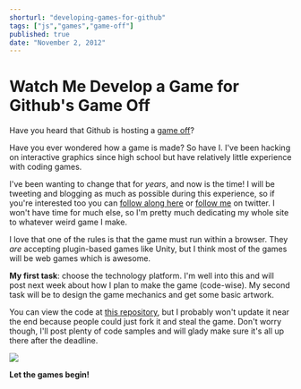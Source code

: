 ```yaml
---
shorturl: "developing-games-for-github"
tags: ["js","games","game-off"]
published: true
date: "November 2, 2012"
---
```


# Watch Me Develop a Game for Github's Game Off


Have you heard that Github is hosting a [game off](https://github.com/blog/1303-github-game-off)?

Have you ever wondered how a game is made? So have I. I've been hacking on interactive graphics since high school but have relatively little experience with coding games.

I've been wanting to change that for *years*, and now is the time! I will be tweeting and blogging as much as possible during this experience, so if you're interested too you can [follow along here](http://feeds.feedburner.com/jlongster) or [follow me](http://twitter.com/jlongster) on twitter. I won't have time for much else, so I'm pretty much dedicating my whole site to whatever weird game I make.

I love that one of the rules is that the game must run within a browser. They *are* accepting plugin-based games like Unity, but I think most of the games will be web games which is awesome.

**My first task**: choose the technology platform. I'm well into this and will post next week about how I plan to make the game (code-wise). My second task will be to design the game mechanics and get some basic artwork.

You can view the code at [this repository](https://github.com/jlongster/game-off-2012), but I probably won't update it near the end because people could just fork it and steal the game. Don't worry though, I'll post plenty of code samples and will glady make sure it's all up there after the deadline.

![](/img/mario-level1.png)

**Let the games begin!**